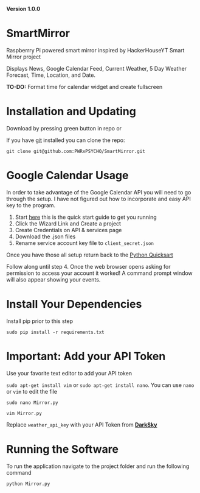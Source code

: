 **Version 1.0.0**

# SmartMirror
Raspberrry Pi powered smart mirror inspired by HackerHouseYT Smart Mirror project

Displays News, Google Calendar Feed, Current Weather, 5 Day Weather Forecast, Time, Location, and Date.

**TO-DO:** Format time for calendar widget and create fullscreen


# Installation and Updating

Download by pressing green button in repo or

If you have [git](https://git-scm.com/book/en/v2/Getting-Started-Installing-Git) installed you can clone the repo:
```
git clone git@github.com:PWRxPSYCHO/SmartMirror.git
```
# Google Calendar Usage
In order to take advantage of the Google Calendar API you will need to go through the setup. I have not figured out how to incorporate and easy API key to the program.

1. Start [here](https://developers.google.com/google-apps/calendar/quickstart/python) this is the quick start guide to get you running
2. Click the Wizard Link and Create a project
3. Create Credentials on API & services page
4. Download the .json files
5. Rename service account key file to `client_secret.json`

Once you have those all setup return back to the [Python Quicksart](https://developers.google.com/google-apps/calendar/quickstart/python) 

Follow along until step 4. Once the web browser opens asking for permission to access your account it worked!
A command prompt window will also appear showing your events.

# Install Your Dependencies
Install pip prior to this step

```
sudo pip install -r requirements.txt
```

# Important: Add your API Token

Use your favorite text editor to add your API token

`sudo apt-get install vim` or `sudo apt-get install nano`. You can use `nano` or `vim` to edit the file

```
sudo nano Mirror.py
```
```
vim Mirror.py
```
Replace `weather_api_key` with your API Token from **[DarkSky](https://darksky.net/)**

# Running the Software

To run the application navigate to the project folder and run the following command

```
python Mirror.py
```
